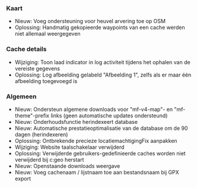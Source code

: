 
### Kaart
- Nieuw: Voeg ondersteuning voor heuvel arvering toe op OSM
- Oplossing: Handmatig gekopieerde waypoints van een cache werden niet allemaal weergegeven

### Cache details
- Wijziging: Toon laad indicator in log activiteit tijdens het ophalen van de vereiste gegevens
- Oplossing: Log afbeelding gelabeld "Afbeelding 1", zelfs als er maar één afbeelding toegevoegd is

### Algemeen
- Nieuw: Ondersteun algemene downloads voor "mf-v4-map"- en "mf-theme"-prefix links (geen automatische updates ondersteund)
- Nieuw: Onderhoudsfunctie herindexeert database
- Nieuw: Automatische prestatieoptimalisatie van de database om de 90 dagen (herindexeren)
- Oplossing: Ontbrekende precieze locatiemachtigingFix aanpakken
- Wijziging: Website taalschakelaar verwijderd
- Oplossing: Verwijderde gebruikers-gedefinieerde caches worden niet verwijderd bij c:geo herstart
- Nieuw: Openstaande downloads weergave
- Nieuw: Voeg cachenaam / lijstnaam toe aan bestandsnaam bij GPX export
